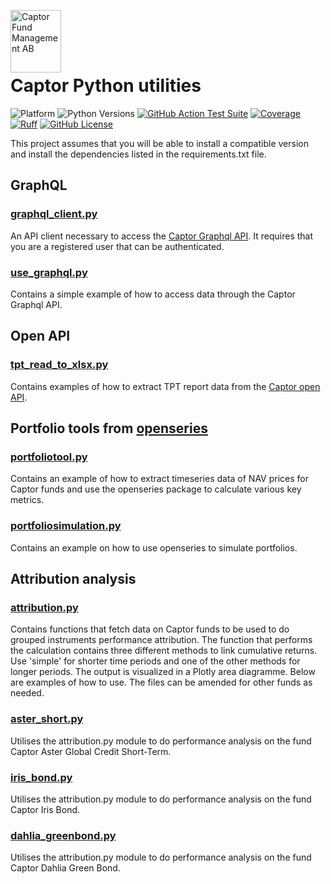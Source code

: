 <a href="https://captor.se/"><img src="https://sales.captor.se/captor_logo_sv_1600_icketransparent.png" alt="Captor Fund Management AB" width="81" height="100" align="left" float="right"/></a><br/>

<br><br>



# Captor Python utilities

![Platform](https://img.shields.io/badge/platforms-Windows%20%7C%20macOS%20%7C%20Linux-blue)
![Python Versions](https://img.shields.io/badge/python-3.10%20%7C%203.11%20%7C%203.12%20%7C%203.13-blue)
[![GitHub Action Test Suite](https://github.com/CaptorAB/py-utils/actions/workflows/tests.yml/badge.svg)](https://github.com/CaptorAB/py-utils/actions/workflows/tests.yml)
[![Coverage](https://cdn.jsdelivr.net/gh/CaptorAB/py-utils@master/coverage.svg)](https://github.com/CaptorAB/py-utils/actions/workflows/tests.yml)
[![Ruff](https://img.shields.io/endpoint?url=https://raw.githubusercontent.com/astral-sh/ruff/main/assets/badge/v2.json)](https://beta.ruff.rs/docs/)
[![GitHub License](https://img.shields.io/github/license/CaptorAB/py-utils)](https://github.com/CaptorAB/py-utils/blob/master/LICENSE.md)

This project assumes that you will be able to install a compatible version and install the dependencies listed in the requirements.txt file.

## GraphQL

### [graphql_client.py](https://github.com/CaptorAB/py-utils/blob/master/graphql_client.py)

An API client necessary to access the [Captor Graphql API](https://api.captor.se/graphql). It requires that you are a registered user that can be authenticated.

### [use_graphql.py](https://github.com/CaptorAB/py-utils/blob/master/use_graphql.py)

Contains a simple example of how to access data through the Captor Graphql API.

## Open API

### [tpt_read_to_xlsx.py](https://github.com/CaptorAB/py-utils/blob/master/tpt_read_to_xlsx.py)

Contains examples of how to extract TPT report data from the [Captor open API](https://api.captor.se/public/api/).

## Portfolio tools from [openseries](https://github.com/CaptorAB/openseries)

### [portfoliotool.py](https://github.com/CaptorAB/py-utils/blob/master/portfoliotool.py)

Contains an example of how to extract timeseries data of NAV prices for Captor funds and use the openseries package to calculate various key metrics.

### [portfoliosimulation.py](https://github.com/CaptorAB/py-utils/blob/master/portfoliosimulation.py)

Contains an example on how to use openseries to simulate portfolios.

## Attribution analysis

### [attribution.py](https://github.com/CaptorAB/py-utils/blob/master/attribution.py)

Contains functions that fetch data on Captor funds to be used to do grouped instruments performance attribution. 
The function that performs the calculation contains three different methods to link cumulative returns. 
Use 'simple' for shorter time periods and one of the other methods for longer periods.
The output is visualized in a Plotly area diagramme. 
Below are examples of how to use. The files can be amended for other funds as needed.

### [aster_short.py](https://github.com/CaptorAB/py-utils/blob/master/aster_short.py)

Utilises the attribution.py module to do performance analysis on the fund Captor Aster Global Credit Short-Term.

### [iris_bond.py](https://github.com/CaptorAB/py-utils/blob/master/iris_bond.py)

Utilises the attribution.py module to do performance analysis on the fund Captor Iris Bond.

### [dahlia_greenbond.py](https://github.com/CaptorAB/py-utils/blob/master/dahlia_greenbond.py)

Utilises the attribution.py module to do performance analysis on the fund Captor Dahlia Green Bond.
